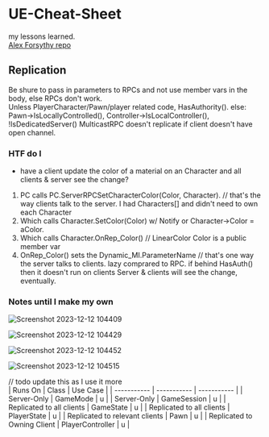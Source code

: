 # UE-Cheat-Sheet
my lessons learned.  
[Alex Forsythy repo](https://github.com/awforsythe/Repsi/tree/main)  

## Replication  
Be shure to pass in parameters to RPCs and not use member vars in the body, else RPCs don't work.  
Unless PlayerCharacter/Pawn/player related code, HasAuthority().  else: Pawn->IsLocallyControlled(), Controller->IsLocalController(), !IsDedicatedServer()
MulticastRPC doesn't replicate if client doesn't have open channel.

### HTF do I
* have a client update the color of a material on an Character and all clients & server see the change?
1. PC calls PC.ServerRPCSetCharacterColor(Color, Character).  // that's the way clients talk to the server. I had Characters[] and didn't need to own each Character
1. Which calls Character.SetColor(Color) w/ Notify or Character->Color = aColor.   
1. Which calls Character.OnRep_Color() // LinearColor Color is a public member var
1. OnRep_Color() sets the Dynamic_MI.ParameterName  // that's one way the server talks to clients.  lazy comprared to RPC.  if behind HasAuth() then it doesn't run on clients
Server & clients will see the change, eventually.

### Notes until I make my own

![Screenshot 2023-12-12 104409](https://github.com/CodyMcCarty/UE-Cheat-Sheet/assets/68304541/6ecd0095-7225-4305-9ce5-86f13f1d6b74)  

![Screenshot 2023-12-12 104429](https://github.com/CodyMcCarty/UE-Cheat-Sheet/assets/68304541/14e62dd5-91d0-4b61-babf-00578786c180)  

![Screenshot 2023-12-12 104452](https://github.com/CodyMcCarty/UE-Cheat-Sheet/assets/68304541/eb81215e-f76e-46c8-a63e-49f4be217529)  

![Screenshot 2023-12-12 104515](https://github.com/CodyMcCarty/UE-Cheat-Sheet/assets/68304541/b51a5b54-4581-4cce-811e-4f2467fbb88d)  

// todo update this as I use it more  
| Runs On | Class | Use Case |
| ----------- | ----------- | ----------- |
| Server-Only | GameMode | u |
| Server-Only | GameSession | u |
| Replicated to all clients | GameState | u |
| Replicated to all clients | PlayerState | u |
| Replicated to relevant clients | Pawn | u |
| Replicated to Owning Client | PlayerController | u |
